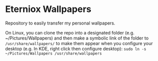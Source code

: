 # Eterniox Wallpapers

Repository to easily transfer my personal wallpapers.

On Linux, you can clone the repo into a designated folder (e.g. ~/Pictures/Wallpapers) and then make a symbolic link of the folder to `/usr/share/wallpapers/` 
to make them appear when you configure your desktop (e.g. In KDE, right click then configure desktop):
  `sudo ln -s ~/Pictures/Wallpapers /usr/share/wallpapers`
  
